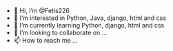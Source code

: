- 👋 Hi, I’m @Fetis226
- 👀 I’m interested in Python, Java, django, html and css
- 🌱 I’m currently learning Python, django, html and css
- 💞️ I’m looking to collaborate on ...
- 📫 How to reach me ...

<!---
Fetis226/Fetis226 is a ✨ special ✨ repository because its `README.md` (this file) appears on your GitHub profile.
You can click the Preview link to take a look at your changes.
--->
